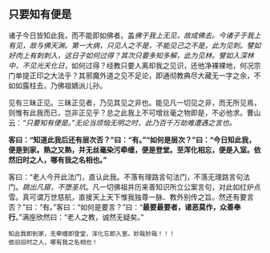 ## 只要知有便是

诸子今日皆知此我，而不能即如佛者。盖*佛于我上无见，故成佛去。今诸子于我上有见，故与佛天渊。*第一大病，只见人之不是，不能见己之不是，此为见刺。譬如好肉上有刺刺入，这日子如何过得？其次*只要多知多解，此为见林。譬如入深林中，不见光天化日*，如何过得？经教只要人离却我之见识，还他净裸裸地，何况宗门单提正印之大法乎？其邪魔外道之见不足论，即通彻教典尽大藏无一字之余，不如如露柱去，乃佛祖嫡派儿孙。

见有三昧正见。三昧正见者，乃见其见之非也。能见凡一切见之非，而无所见焉，则惟有此我而已，岂非正见乎？总之此我上不可增丝毫之物即是，不必他求。曹山云：*“只要知有便是。”无论当烦恼无明之时，此乃百千万劫难遭遇之言也。*

**客曰：“知道此我后还有层次否？”曰：“有。”“如何是层次？”曰：“今日知此我，便是到家。熟之又熟，并无丝毫染污牵缠，便是登堂。至浑化相忘，便是入室。依然旧时之人，哪有我之名相也。”**

客曰：“老人今开此法门，直认此我。不落有理路言句法门，不落无理路言句法门。*跳出凡窟，不堕圣坑*。凡一切佛祖并历来善知识所立公案言句，对此如红炉点雪。真可谓万世慈航，直接天上天下惟我独尊一脉、教外别传之旨。然还有要言否？”曰：“有。”客曰：“如何是要言？”曰：“**最要最要者，诸恶莫作，众善奉行**。”满座欣然曰：“老人之教，诚然无疑矣。”

```yang
知此我即到家，无牵缠即登堂，浑化忘即入室。妙哉妙哉！！！
依旧旧时之人，哪有我之名相也！
```

